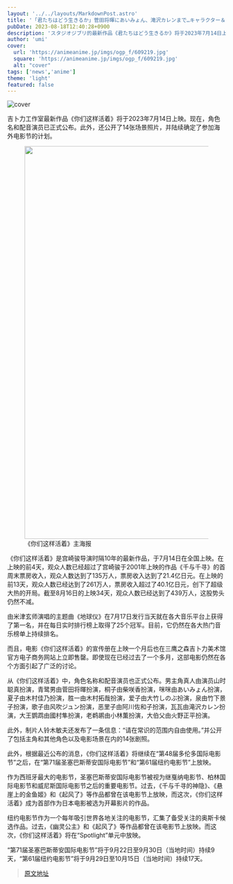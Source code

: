 ```yaml
---
layout: '../../layouts/MarkdownPost.astro'
title: '「君たちはどう生きるか」菅田将暉にあいみょん、滝沢カレンまで…キャラクター＆声優が発表！ 場面写真14点も公開'
pubDate: 2023-08-18T12:40:28+0900
description: 'スタジオジブリ的最新作品《君たちはどう生きるか》将于2023年7月14日上映。此次正式公布了角色名称和声优。同时还公开了14张场景照片，并陆续确定了参加海外电影节。'
author: 'umi'
cover:
  url: 'https://animeanime.jp/imgs/ogp_f/609219.jpg'
  square: 'https://animeanime.jp/imgs/ogp_f/609219.jpg'
  alt: "cover"
tags: ['news','anime']
theme: 'light'
featured: false
---
```


![cover](https://animeanime.jp/imgs/ogp_f/609219.jpg)

<p>吉卜力工作室最新作品《你们这样活着》将于2023年7月14日上映。现在，角色名和配音演员已正式公布。此外，还公开了14张场景照片，并陆续确定了参加海外电影节的计划。</p>
<figure class="ctms-editor-image"><img src="https://animeanime.jp/imgs/zoom/609215.jpg" class="inline-article-image" width="640" height="905"><figcaption>《你们这样活着》主海报</figcaption></figure>
<p>《你们这样活着》是宫崎骏导演时隔10年的最新作品，于7月14日在全国上映。在上映的前4天，观众人数已经超过了宫崎骏于2001年上映的作品《千与千寻》的首周末票房收入，观众人数达到了135万人，票房收入达到了21.4亿日元。在上映的前13天，观众人数已经达到了261万人，票房收入超过了40.1亿日元，创下了超级大热的开局。截至8月16日的上映34天，观众人数已经达到了439万人，这股势头仍然不减。</p>
<p>由米津玄师演唱的主题曲《地球仪》在7月17日发行当天就在各大音乐平台上获得了第一名，并在每日实时排行榜上取得了25个冠军。目前，它仍然在各大热门音乐榜单上持续排名。</p>
而且，电影《你们这样活着》的宣传册在上映一个月后也在三鹰之森吉卜力美术馆官方电子商务网站上立即售罄。即使现在已经过去了一个多月，这部电影仍然在各个方面引起了广泛的讨论。

从《你们这样活着》中，角色名称和配音演员也正式公布。男主角真人由演员山时聪真扮演，青鹭男由菅田将暉扮演，桐子由柴咲香扮演，咪咪由あいみょん扮演，夏子由木村佳乃扮演，胜一由木村拓哉扮演，爱子由大竹しのぶ扮演，泉由竹下景子扮演，歌子由风吹ジュン扮演，恶里子由阿川佐和子扮演，瓦瓦由滝沢カレン扮演，大王鹦鹉由國村隼扮演，老鹈鹕由小林薫扮演，大伯父由火野正平扮演。

此外，制片人铃木敏夫还发布了一条信息：“请在常识的范围内自由使用。”并公开了包括主角和其他角色以及电影场景在内的14张剧照。

此外，根据最近公布的消息，《你们这样活着》将继续在“第48届多伦多国际电影节”之后，在“第71届圣塞巴斯蒂安国际电影节”和“第61届纽约电影节”上放映。

作为西班牙最大的电影节，圣塞巴斯蒂安国际电影节被视为继戛纳电影节、柏林国际电影节和威尼斯国际电影节之后的重要电影节。过去，《千与千寻的神隐》、《悬崖上的金鱼姬》和《起风了》等作品都曾在该电影节上放映，而这次，《你们这样活着》成为首部作为日本电影被选为开幕影片的作品。

纽约电影节作为一个每年吸引世界各地关注的电影节，汇集了备受关注的奥斯卡候选作品。过去，《幽灵公主》和《起风了》等作品都曾在该电影节上放映。而这次，《你们这样活着》将在“Spotlight”单元中放映。

“第71届圣塞巴斯蒂安国际电影节”将于9月22日至9月30日（当地时间）持续9天，“第61届纽约电影节”将于9月29日至10月15日（当地时间）持续17天。

>[原文地址](https://animeanime.jp/article/2023/08/18/79338.html)  